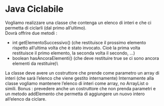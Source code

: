 
# Java Ciclabile

Vogliamo realizzare una classe che contenga un elenco di interi e che ci permetta di ciclarli (dal primo all’ultimo).\
Dovrà offrire due metodi :
- int getElementoSuccessivo() (che restituisce il prossimo elemento rispetto all’ultima volta che è stato invocato. Cioè la prima volta restituisce il primo elemento, la seconda volta il secondo, …)
- boolean hasAncoraElementi() (che deve restituire true se ci sono ancora elementi da restituire)\

La classe deve avere un costruttore che prende come parametro un array di interi (che sarà l’elenco che viene gestito internamente)
Internamente alla classe vogliamo mantenere l’elenco di interi come array, no ArrayList o simili.
Bonus :
prevedere anche un costruttore che non prenda parametri e un metodo addElemento che permetta di aggiungere un nuovo intero all’elenco da ciclare.
